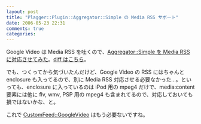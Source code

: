 ```yaml
---
layout: post
title: "Plagger::Plugin::Aggregator::Simple の Media RSS サポート"
date: 2006-05-23 22:31
comments: true
categories: 
---
```

<p class="entryBody">
Google Video は Media RSS を吐くので、<a href="http://trac.mizzy.org/public/browser/plagger/trunk/lib/Plagger/Plugin/Aggregator/Simple.pm" target="_blank">Aggregator::Simple を Media RSS に対応させてみた</a>。<a href="http://trac.mizzy.org/public/changeset/124" target="_blank">diff はこちら</a>。
</p>

<p class="entryBody">
でも、つくってから気づいたんだけど、Google Video の RSS にはちゃんと enclosure も入ってるので、別に Media RSS 対応させる必要なかった…。といっても、enclosure に入っているのは iPod 用の mpeg4 だけで、media:content 要素には他に flv, wmv, PSP 用の mpeg4 も含まれてるので、対応しておいても損ではないかな、と。
</p>

<p class="entryBody">
これで <a href="http://trac.mizzy.org/public/browser/plagger/trunk/lib/Plagger/Plugin/CustomFeed/GoogleVideo.pm" target="_blank">CustomFeed::GoogleVideo</a> はもう必要ないですね。
</p>